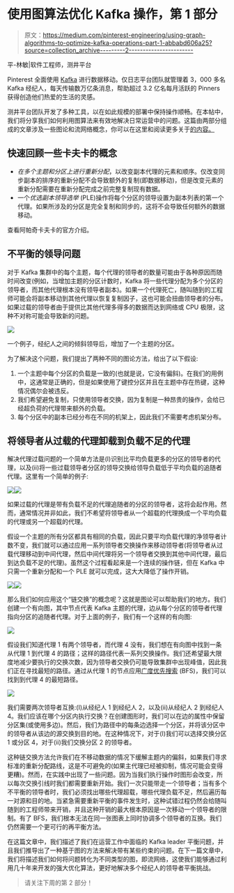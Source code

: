 # 使用图算法优化 Kafka 操作，第 1 部分

> 原文：<https://medium.com/pinterest-engineering/using-graph-algorithms-to-optimize-kafka-operations-part-1-abbabd606a25?source=collection_archive---------2----------------------->

平-林敏|软件工程师，测井平台

Pinterest 全面使用 [Kafka](/pinterest-engineering/how-pinterest-runs-kafka-at-scale-ff9c6f735be) 进行数据移动。仅日志平台团队就管理着 3，000 多名 Kafka 经纪人，每天传输数万亿条消息，帮助超过 3.2 亿名每月活跃的 Pinners 获得创造他们热爱的生活的灵感。

测井平台团队开发了多种工具，以在如此规模的部署中保持操作顺畅。在本帖中，我们将分享我们如何利用图算法来有效地解决日常运营中的问题。这篇由两部分组成的文章涉及一些图论和流网络概念，你可以在这里和阅读更多关于[的内容。](https://en.wikipedia.org/wiki/Graph_theory#Definitions)

## **快速回顾一些卡夫卡的概念**

*   *在多个主题和分区上进行重新分配*，以改变副本代理的元素和顺序。仅改变同步副本的排序的重新分配不会导致额外的复制(即数据移动)，但是改变元素的重新分配需要在重新分配完成之前完整复制现有数据。
*   一个*优选副本领导选举* (PLE)操作将每个分区的领导设置为副本列表的第一个代理。如果所涉及的分区是完全复制和同步的，这将不会导致任何额外的数据移动。

查看阿帕奇卡夫卡的官方介绍。

## **不平衡的领导问题**

对于 Kafka 集群中的每个主题，每个代理的领导者的数量可能由于各种原因而随时间改变(例如，当增加主题的分区计数时，Kafka 将一些代理分配为多个分区的领导者，而其他代理根本没有领导者副本)。如果一个代理死亡，随叫随到的工程师可能会将副本移动到其他代理以恢复复制因子，这也可能会扭曲领导者的分布。如果过载的领导者由于提供比其他代理多得多的数据而达到网络或 CPU 极限，这种不对称可能会导致新的问题。

![](img/a54ae9f5ccea7b17907cf1341866ebf8.png)

一个例子，经纪人之间的倾斜领导后，增加了一个主题的分区。

为了解决这个问题，我们提出了两种不同的图论方法，给出了以下假设:

1.  一个主题中每个分区的负载是一致的(也就是说，它没有偏斜)。在我们的用例中，这通常是正确的，但是如果使用了键控分区并且在主题中存在热键，这种情况偶尔会被违反。
2.  我们希望避免复制，只使用领导者交换，因为复制是一种昂贵的操作，会给已经超负荷的代理带来额外的负载。
3.  每个分区中的副本已经分布在不同的机架上，因此我们不需要考虑机架分布。

## **将领导者从过载的代理卸载到负载不足的代理**

解决代理过载问题的一个简单方法是(I)识别比平均负载更多的分区的领导者的代理，以及(ii)将一些过载领导者分区的领导交换给领导负载低于平均负载的追随者代理。这里有一个简单的例子:

![](img/7b814bba95b9ca27862fd75acff188d0.png)![](img/ae73cb2899343072c37e9bbc9ba05de2.png)

如果过载的代理是带有负载不足的代理追随者的分区的领导者，这将会起作用。然而，通常情况并非如此，我们不希望将领导者从一个超载的代理换成一个平均负载的代理或另一个超载的代理。

假设一个主题的所有分区都具有相同的负载，因此只要平均负载代理的净领导者计数不变，我们就可以通过应用一系列领导者交换操作来移动领导者(将领导者从过载代理移动到中间代理，然后中间代理将另一个领导者交换到其他中间代理，最后到达负载不足的代理)。虽然这个过程看起来是一个连续的操作链，但在 Kafka 中只需一个重新分配和一个 PLE 就可以完成，这大大降低了操作开销。

![](img/4809203fcabcad3fa16fdb64efcc5440.png)![](img/ac6ce6aafbedee2d4fd4f947103f3ca8.png)

那么我们如何应用这个“链交换”的概念呢？这就是图论可以帮助我们的地方。我们创建一个有向图，其中节点代表 Kafka 主题的代理，边从每个分区的领导者代理指向分区的追随者代理。对于上面的例子，我们有一个这样的有向图:

![](img/fad84db7f4bfd4d61a6092acc9bf5c88.png)

假设我们知道代理 1 有两个领导者，而代理 4 没有，我们想在有向图中找到一条从代理 1 到代理 4 的路径；这样的路径代表一系列交换操作。我们还希望最大限度地减少要执行的交换次数，因为领导者交换仍可能导致集群中出现峰值，因此我们正在寻找最短的路径。通过从代理 1 的节点应用[广度优先搜索](https://en.wikipedia.org/wiki/Breadth-first_search) (BFS)，我们可以找到到代理 4 的最短路径。

![](img/9b0bf1848575768bcd9499e0986bc028.png)

我们需要两次领导者互换:(I)从经纪人 1 到经纪人 2，以及(ii)从经纪人 2 到经纪人 4。我们应该在哪个分区内执行交换？在创建图形时，我们可以在边的属性中保留分区集(或使用多边)。然后，我们为路径中的每条边选择一个分区，并将该分区中的领导者从该边的源交换到目的地。在这种情况下，对于(I)我们可以选择交换分区 1 或分区 4，对于(ii)我们交换分区 2 的领导者。

这种链交换方法允许我们在不移动数据的情况下缓解主题内的偏斜，如果我们寻求标准的重新分配路线，这是不可避免的(如果主代理已经被抑制，情况可能会变得更糟)。然而，在实践中出现了一些问题。因为当我们执行操作时图形会改变，所以每次交换引线时我们都需要重新开始。我们一次只能带走一个领导者；当有多个不平衡的领导者时，我们必须找出哪些代理超载，哪些代理负载不足，然后遍历每一对源和目的地。当紧急需要重新平衡的事件发生时，这种试错过程仍然会给随叫随到的工程师带来开销，并且这种开销的最大根本原因是一次移动一个领导者的限制。有了 BFS，我们根本无法在同一张图表上同时协调多个领导者的互换。我们仍然需要一个更可行的再平衡方法。

在这篇文章中，我们描述了我们在运营工作中面临的 Kafka leader 平衡问题，并且我们推导出了一种基于图的方法来解决带有某些约束的问题。在下一篇文章中，我们将描述我们如何将问题转化为不同类型的图，即流网络，这使我们能够通过利用几十年来开发的强大优化算法，更好地解决多个经纪人的领导者平衡挑战。

> 请关注下周的第 2 部分！